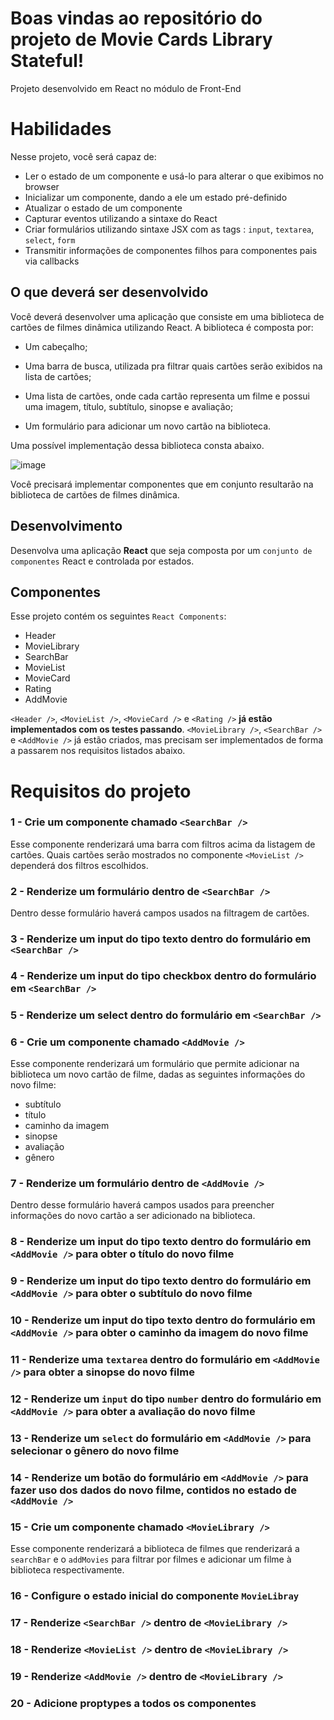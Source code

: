 # Boas vindas ao repositório do projeto de Movie Cards Library Stateful!

Projeto desenvolvido em React no módulo de Front-End

# Habilidades

Nesse projeto, você será capaz de:
  - Ler o estado de um componente e usá-lo para alterar o que exibimos no browser
  - Inicializar um componente, dando a ele um estado pré-definido
  - Atualizar o estado de um componente
  - Capturar eventos utilizando a sintaxe do React
  - Criar formulários utilizando sintaxe JSX com as tags : `input`, `textarea`, `select`, `form`
  - Transmitir informações de componentes filhos para componentes pais via callbacks

## O que deverá ser desenvolvido

Você deverá desenvolver uma aplicação que consiste em uma biblioteca de cartões de filmes dinâmica utilizando React. A biblioteca é composta por:

* Um cabeçalho;

* Uma barra de busca, utilizada pra filtrar quais cartões serão exibidos na lista de cartões;

* Uma lista de cartões, onde cada cartão representa um filme e possui uma imagem, título, subtítulo, sinopse e avaliação;

* Um formulário para adicionar um novo cartão na biblioteca.

Uma possível implementação dessa biblioteca consta abaixo.

![image](preview.gif)

Você precisará implementar componentes que em conjunto resultarão na biblioteca de cartões de filmes dinâmica.

## Desenvolvimento

Desenvolva uma aplicação **React** que seja composta por um `conjunto de componentes` React e
controlada por estados.

## Componentes

Esse projeto contém os seguintes `React Components`:

   - Header
   - MovieLibrary
   - SearchBar
   - MovieList
   - MovieCard
   - Rating
   - AddMovie

`<Header />`, `<MovieList />`, `<MovieCard />` e `<Rating />` **já estão implementados com os testes passando**. `<MovieLibrary />`, `<SearchBar />` e `<AddMovie />` já estão criados, mas precisam ser implementados de forma a passarem nos requisitos listados abaixo. 

# Requisitos do projeto

### 1 - Crie um componente chamado `<SearchBar />`

Esse componente renderizará uma barra com filtros acima da listagem de cartões. Quais cartões serão mostrados no componente `<MovieList />` dependerá dos filtros escolhidos. 

### 2 - Renderize um formulário dentro de `<SearchBar />`

Dentro desse formulário haverá campos usados na filtragem de cartões.

### 3 - Renderize um input do tipo texto dentro do formulário em `<SearchBar />`

### 4 - Renderize um input do tipo checkbox dentro do formulário em `<SearchBar />`

### 5 - Renderize um select dentro do formulário em `<SearchBar />`

### 6 - Crie um componente chamado `<AddMovie />`

Esse componente renderizará um formulário que permite adicionar na biblioteca um novo cartão de filme, dadas as seguintes informações do novo filme:

  - subtítulo
  - título
  - caminho da imagem
  - sinopse
  - avaliação
  - gênero

### 7 - Renderize um formulário dentro de `<AddMovie />`

Dentro desse formulário haverá campos usados para preencher informações do novo cartão a ser adicionado na biblioteca.

### 8 - Renderize um input do tipo texto dentro do formulário em `<AddMovie />` para obter o título do novo filme

### 9 - Renderize um input do tipo texto dentro do formulário em `<AddMovie />` para obter o subtítulo do novo filme

### 10 - Renderize um input do tipo texto dentro do formulário em `<AddMovie />` para obter o caminho da imagem do novo filme

### 11 - Renderize uma `textarea` dentro do formulário em `<AddMovie />` para obter a sinopse do novo filme

### 12 - Renderize um `input` do tipo `number` dentro do formulário em `<AddMovie />` para obter a avaliação do novo filme

### 13 - Renderize um `select` do formulário em `<AddMovie />` para selecionar o gênero do novo filme

### 14 - Renderize um botão do formulário em `<AddMovie />` para fazer uso dos dados do novo filme, contidos no estado de `<AddMovie />`

### 15 - Crie um componente chamado `<MovieLibrary />`

Esse componente renderizará a biblioteca de filmes que renderizará a `searchBar` e o `addMovies` para filtrar por filmes e adicionar um filme à biblioteca respectivamente.

### 16 - Configure o estado inicial do componente `MovieLibray`

### 17 - Renderize `<SearchBar />` dentro de `<MovieLibrary />`

### 18 - Renderize `<MovieList />` dentro de `<MovieLibrary />`

### 19 - Renderize `<AddMovie />` dentro de `<MovieLibrary />`

### 20 - Adicione proptypes a todos os componentes
